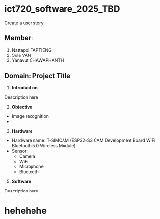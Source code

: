 # ict720_software_2025_TBD
Create a user story

## Member:
1. Nattapol TAPTIENG
2. Sela VAN
3. Yanavut CHAWAPHANTH


## Domain: Project Title 
1. **Introduction**

Description here

2. **Objective**
- Image recognition
- 


3. **Hardware**
- Hardware name: T-SIMCAM (ESP32-S3 CAM Development Board WiFi Bluetooth 5.0 Wireless Module)
- Sensor:
  - Camera
  - WiFi
  - Microphone
  - Bluetooth



5. **Software**

Description here

# hehehehe


